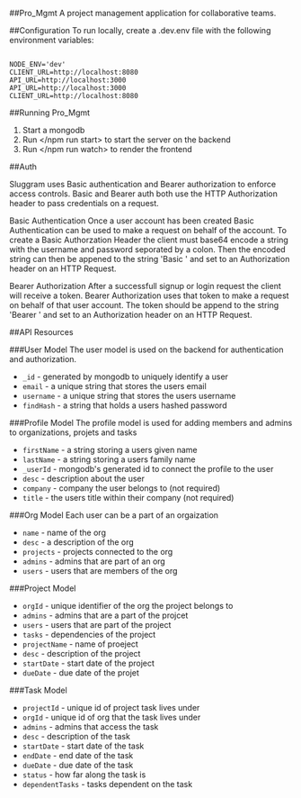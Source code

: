 ##Pro_Mgmt
A project management application for collaborative teams.

##Configuration
To run locally, create a .dev.env file with the following environment variables:

```

NODE_ENV='dev'
CLIENT_URL=http://localhost:8080
API_URL=http://localhost:3000
API_URL=http://localhost:3000
CLIENT_URL=http://localhost:8080

```

##Running Pro_Mgmt
1. Start a mongodb
2. Run </npm run start> to start the server on the backend 
3. Run </npm run watch> to render the frontend


##Auth

Sluggram uses Basic authentication and Bearer authorization to enforce access controls. Basic and Bearer auth both use the HTTP Authorization header to pass credentials on a request.

Basic Authentication
Once a user account has been created Basic Authentication can be used to make a request on behalf of the account. To create a Basic Authorzation Header the client must base64 encode a string with the username and password seporated by a colon. Then the encoded string can then be appened to the string 'Basic ' and set to an Authorization header on an HTTP Request.

Bearer Authorization
After a successfull signup or login request the client will receive a token. Bearer Authorization uses that token to make a request on behalf of that user account. The token should be append to the string 'Bearer ' and set to an Authorization header on an HTTP Request.


##API Resources

###User Model
The user model is used on the backend for authentication and authorization. 
* `_id` - generated by mongodb to uniquely identify a user  
* `email` - a unique string that stores the users email
* `username` - a unique string that stores the users username
* `findHash` - a string that holds a users hashed password

###Profile Model
The profile model is used for adding members and admins to organizations, projets and tasks
* `firstName` - a string storing a users given name
* `lastName` - a string storing a users family name
* `_userId` - mongodb's generated id to connect the profile to the user
* `desc` - description about the user
* `company` - company the user belongs to (not required)
* `title` - the users title within their company (not required)

###Org Model
Each user can be a part of an orgaization
* `name` - name of the org
* `desc` - a description of the org
* `projects` - projects connected to the org
* `admins` - admins that are part of an org
* `users` - users that are members of the org

###Project Model
* `orgId` - unique identifier of the org the project belongs to
* `admins` - admins that are a part of the projcet
* `users` - users that are part of the project
* `tasks` - dependencies of the project
* `projectName` - name of proeject
* `desc` - description of the project
* `startDate` - start date of the project
* `dueDate` - due date of the projet

###Task Model
* `projectId` - unique id of project task lives under
* `orgId` - unique id of org that the task lives under
* `admins` - admins that access the task
* `desc` - description of the task
* `startDate` - start date of the task
* `endDate` - end date of the task
* `dueDate` - due date of the task
* `status` - how far along the task is
* `dependentTasks` - tasks dependent on the task



